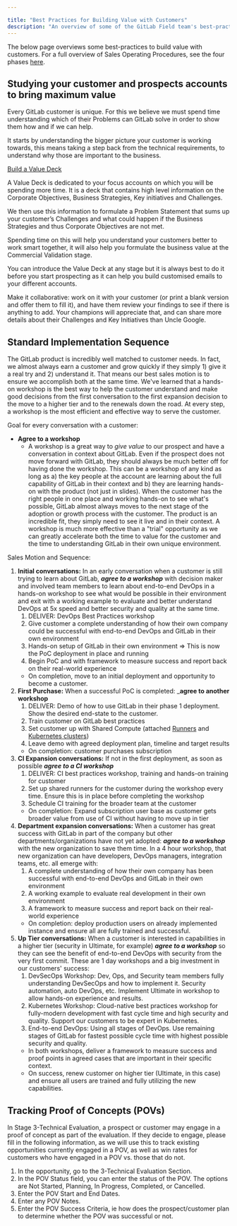 ```yaml
---

title: "Best Practices for Building Value with Customers"
description: "An overview of some of the GitLab Field team's best-practices to build value with customers."
---
```








The below page overviews some best-practices to build value with customers. For a full overview of Sales Operating Procedures, see the four phases [here](/handbook/sales/sales-operating-procedures/).

## Studying your customer and prospects accounts to bring maximum value

Every GitLab customer is unique.
For this we believe we must spend time understanding which of their Problems can GitLab solve in order to show them how and if we can help.

It starts by understanding the bigger picture your customer is working towards, this means taking a step back from the technical requirements, to understand why those are important to the business.

[Build a Value Deck](https://docs.google.com/presentation/d/1ocQwS3IO320hV9rXnXuwZTW5JTIdmuT3aVX4nvtmK8w/edit#slide=id.g5e9f5a6cd8_0_480)

A Value Deck is dedicated to your focus accounts on which you will be spending more time.
It is a deck that contains high level information on the Corporate Objectives, Business Strategies, Key initiatives and Challenges.

We then use this information to formulate a Problem Statement that sums up your customer’s Challenges and what could happen if the Business Strategies and thus Corporate Objectives are not met.

Spending time on this will help you understand your customers better to work smart together, it will also help you formulate the business value at the Commercial Validation stage.

You can introduce the Value Deck at any stage but it is always best to do it before you start prospecting as it can help you build customised emails to your different accounts.

Make it collaborative: work on it with your customer (or print a blank version and offer them to fill it), and have them review your findings to see if there is anything to add.
Your champions will appreciate that, and can share more details about their Challenges and Key Initiatives than Uncle Google.


## Standard Implementation Sequence

The GitLab product is incredibly well matched to customer needs.
In fact, we almost always earn a customer and grow quickly if they simply 1) give it a real try and 2) understand it.
That means our best sales motion is to ensure we accomplish both at the same time.
We've learned that a hands-on workshop is the best way to help the customer understand and make good decisions from the first conversation to the first expansion decision to the move to a higher tier and to the renewals down the road.
At every step, a workshop is the most efficient and effective way to serve the customer.

Goal for every conversation with a customer:
- **Agree to a workshop**
  - A workshop is a great way to *give value* to our prospect and have a conversation in context about GitLab.  Even if the prospect does not move forward with GitLab, they should always be much better off for having done the workshop. This can be a workshop of any kind as long as a) the key people at the account are learning about the full capability of GitLab in their context and b) they are learning hands-on with the product (not just in slides).  When the customer has the right people in one place and working hands-on to see what's possible, GitLab almost always moves to the next stage of the adoption or growth process with the customer.  The product is an incredible fit, they simply need to see it live and in their context.  A workshop is much more effective than a "trial" opportunity as we can greatly accelerate both the time to value for the customer and the time to understanding GitLab in their own unique environment.

Sales Motion and Sequence:
1. **Initial conversations:** In an early conversation when a customer is still trying to learn about GitLab, ***agree to a workshop*** with decision maker and involved team members to learn about end-to-end DevOps in a hands-on workshop to see what would be possible in their environment and exit with a working example to evaluate and better understand DevOps at 5x speed and better security and quality at the same time.
   1. DELIVER: DevOps Best Practices workshop
   1. Give customer a complete understanding of how their own company could be successful with end-to-end DevOps and GitLab in their own environment
   1. Hands-on setup of GitLab in their own environment => This is now the PoC deployment in place and running
   1. Begin PoC and with framework to measure success and report back on their real-world experience
   - On completion, move to an initial deployment and opportunity to become a customer.
1. **First Purchase:** When a successful PoC is completed: _**agree to another workshop**
   1. DELIVER: Demo of how to use GitLab in their phase 1 deployment. Show the desired end-state to the customer.
   1. Train customer on GitLab best practices
   1. Set customer up with Shared Compute (attached [Runners](https://docs.gitlab.com/ee/ci/runners/) and [Kubernetes clusters](https://docs.gitlab.com/ee/user/project/clusters/))
   1. Leave demo with agreed deployment plan, timeline and target results
   - On completion: customer purchases subscription
1. **CI Expansion conversations:** If not in the first deployment, as soon as possible ***agree to a CI workshop***
   1. DELIVER: CI best practices workshop, training and hands-on training for customer
   2. Set up shared runners for the customer during the workshop every time.  Ensure this is in place before completing the workshop
   3. Schedule CI training for the broader team at the customer
   - On completion: Expand subscription user base as customer gets broader value from use of CI without having to move up in tier
1. **Department expansion conversations:** When a customer has great success with GitLab in part of the company but other departments/organizations have not yet adopted: ***agree to a workshop*** with the new organization to save them time.  In a 4 hour workshop, that new organization can have developers, DevOps managers, integration teams, etc. all emerge with:
   1. A complete understanding of how their own company has been successful with end-to-end DevOps and GitLab in their own environment
   1. A working example to evaluate real development in their own environment
   1. A framework to measure success and report back on their real-world experience
   - On completion: deploy production users on already implemented instance and ensure all are fully trained and successful.
1. **Up Tier conversations:** When a customer is interested in capabilities in a higher tier (security in Ultimate, for example) ***agree to a workshop*** so they can see the benefit of end-to-end DevOps with security from the very first commit. These are 1 day workshops and a big investment in our customers' success:
   1. DevSecOps Workshop: Dev, Ops, and Security team members fully understanding DevSecOps and how to implement it. Security automation, auto DevOps, etc. Implement Ultimate in workshop to allow hands-on experience and results.
   1. Kubernetes Workshop: Cloud-native best practices workshop for fully-modern development with fast cycle time and high security and quality.  Support our customers to be expert in Kubernetes.
   1. End-to-end DevOps: Using all stages of DevOps.  Use remaining stages of GitLab for fastest possible cycle time with highest possible security and quality.
   - In both workshops, deliver a framework to measure success and proof points in agreed cases that are important in their specific context.
   - On success, renew customer on higher tier (Ultimate, in this case) and ensure all users are trained and fully utilizing the new capabilities.

## Tracking Proof of Concepts (POVs)

In Stage 3-Technical Evaluation, a prospect or customer may engage in a proof of concept as part of the evaluation.
If they decide to engage, please fill in the following information, as we will use this to track existing opportunities currently engaged in a POV, as well as win rates for customers who have engaged in a POV vs. those that do not.

1. In the opportunity, go to the 3-Technical Evaluation Section.
1. In the POV Status field, you can enter the status of the POV. The options are Not Started, Planning, In Progress, Completed, or Cancelled.
1. Enter the POV Start and End Dates.
1. Enter any POV Notes.
1. Enter the POV Success Criteria, ie how does the prospect/customer plan to determine whether the POV was successful or not.

